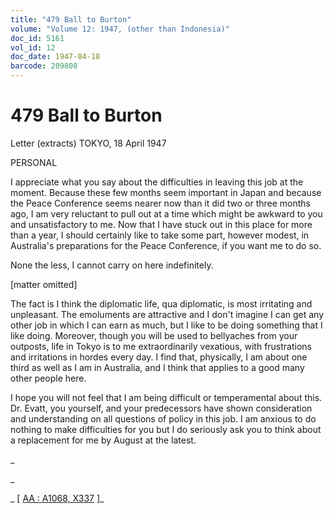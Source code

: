 ```yaml
---
title: "479 Ball to Burton"
volume: "Volume 12: 1947, (other than Indonesia)"
doc_id: 5161
vol_id: 12
doc_date: 1947-04-18
barcode: 209808
---
```


# 479 Ball to Burton

Letter (extracts) TOKYO, 18 April 1947

PERSONAL

I appreciate what you say about the difficulties in leaving this job at the moment. Because these few months seem important in Japan and because the Peace Conference seems nearer now than it did two or three months ago, I am very reluctant to pull out at a time which might be awkward to you and unsatisfactory to me. Now that I have stuck out in this place for more than a year, I should certainly like to take some part, however modest, in Australia's preparations for the Peace Conference, if you want me to do so.

None the less, I cannot carry on here indefinitely.

[matter omitted]

The fact is I think the diplomatic life, qua diplomatic, is most irritating and unpleasant. The emoluments are attractive and I don't imagine I can get any other job in which I can earn as much, but I like to be doing something that I like doing. Moreover, though you will be used to bellyaches from your outposts, life in Tokyo is to me extraordinarily vexatious, with frustrations and irritations in hordes every day. I find that, physically, I am about one third as well as I am in Australia, and I think that applies to a good many other people here.

I hope you will not feel that I am being difficult or temperamental about this. Dr. Evatt, you yourself, and your predecessors have shown consideration and understanding on all questions of policy in this job. I am anxious to do nothing to make difficulties for you but I do seriously ask you to think about a replacement for me by August at the latest.

_

_

_ [ [AA : A1068, X337](http://www.naa.gov.au/cgi-bin/Search?O=I&Number=209808) ]_
